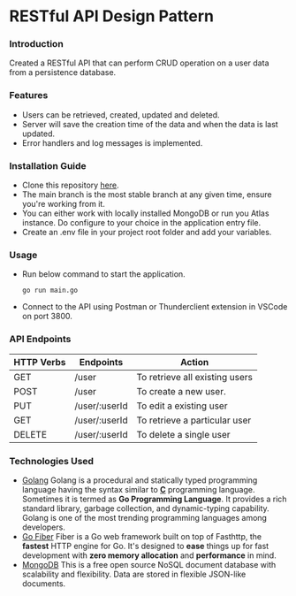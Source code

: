 # RESTful API Design Pattern
### Introduction  
Created a RESTful API that can perform CRUD operation on a user data	from a persistence database.
### Features  
* Users can be retrieved, created, updated and deleted.   
* Server will save the creation time of the data and when the data is last updated.  
* Error handlers and log messages is implemented.
### Installation Guide  
* Clone this repository [here](https://github.com/chiragjh7/user-rest-api.git).  
* The main branch is the most stable branch at any given time, ensure you're working from it.  
* You can either work with locally installed MongoDB or run you Atlas instance. Do configure to your choice in the application entry file.  
* Create an .env file in your project root folder and add your variables.
### Usage  
* Run below command to start the application.

    `go run main.go `  
* Connect to the API using Postman or Thunderclient extension in VSCode on port 3800.
### API Endpoints  
| HTTP Verbs | Endpoints | Action |  
| --- | --- | --- |  
| GET | /user | To retrieve all existing users |  
| POST | /user | To create a new user.|  
| PUT | /user/:userId | To edit a existing user |  
| GET | /user/:userId | To retrieve a particular user |  
| DELETE | /user/:userId | To delete a single user |
### Technologies Used  
* [Golang](https://go.dev/) Golang is a procedural and statically typed programming language having the syntax similar to [**C**](https://www.geeksforgeeks.org/c-programming-language/) programming language. Sometimes it is termed as **Go Programming Language**. It provides a rich standard library, garbage collection, and dynamic-typing capability.  Golang is one of the most trending programming languages among developers.
* [Go Fiber](https://gofiber.io/) Fiber is a Go web framework built on top of Fasthttp, the  **fastest** HTTP engine for Go. It's designed to  **ease** things up for fast development with  **zero memory allocation** and  **performance** in mind.
* [MongoDB](https://www.mongodb.com/) This is a free open source NoSQL document database with scalability and flexibility. Data are stored in flexible JSON-like documents.
